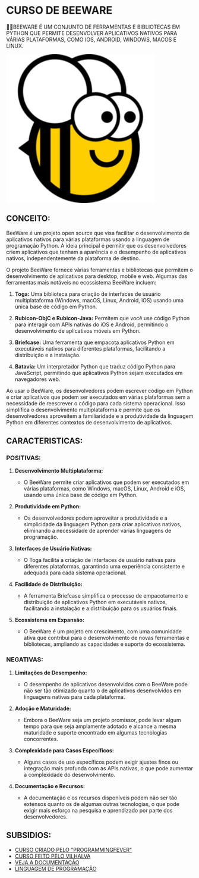 # CURSO DE BEEWARE
👨‍⚖️BEEWARE É UM CONJUNTO DE FERRAMENTAS E BIBLIOTECAS EM PYTHON QUE PERMITE DESENVOLVER APLICATIVOS NATIVOS PARA VÁRIAS PLATAFORMAS, COMO IOS, ANDROID, WINDOWS, MACOS E LINUX.

<img src="FOTO.png" align="center" width="400"> <br>

## CONCEITO:
BeeWare é um projeto open source que visa facilitar o desenvolvimento de aplicativos nativos para várias plataformas usando a linguagem de programação Python. A ideia principal é permitir que os desenvolvedores criem aplicativos que tenham a aparência e o desempenho de aplicativos nativos, independentemente da plataforma de destino.

O projeto BeeWare fornece várias ferramentas e bibliotecas que permitem o desenvolvimento de aplicativos para desktop, mobile e web. Algumas das ferramentas mais notáveis no ecossistema BeeWare incluem:

1. **Toga:** Uma biblioteca para criação de interfaces de usuário multiplataforma (Windows, macOS, Linux, Android, iOS) usando uma única base de código em Python.

2. **Rubicon-ObjC e Rubicon-Java:** Permitem que você use código Python para interagir com APIs nativas do iOS e Android, permitindo o desenvolvimento de aplicativos móveis em Python.

3. **Briefcase:** Uma ferramenta que empacota aplicativos Python em executáveis nativos para diferentes plataformas, facilitando a distribuição e a instalação.

4. **Batavia:** Um interpretador Python que traduz código Python para JavaScript, permitindo que aplicativos Python sejam executados em navegadores web.

Ao usar o BeeWare, os desenvolvedores podem escrever código em Python e criar aplicativos que podem ser executados em várias plataformas sem a necessidade de reescrever o código para cada sistema operacional. Isso simplifica o desenvolvimento multiplataforma e permite que os desenvolvedores aproveitem a familiaridade e a produtividade da linguagem Python em diferentes contextos de desenvolvimento de aplicativos.

## CARACTERISTICAS:
### POSITIVAS:
1. **Desenvolvimento Multiplataforma:**
   - O BeeWare permite criar aplicativos que podem ser executados em várias plataformas, como Windows, macOS, Linux, Android e iOS, usando uma única base de código em Python.

2. **Produtividade em Python:**
   - Os desenvolvedores podem aproveitar a produtividade e a simplicidade da linguagem Python para criar aplicativos nativos, eliminando a necessidade de aprender várias linguagens de programação.

3. **Interfaces de Usuário Nativas:**
   - O Toga facilita a criação de interfaces de usuário nativas para diferentes plataformas, garantindo uma experiência consistente e adequada para cada sistema operacional.

4. **Facilidade de Distribuição:**
   - A ferramenta Briefcase simplifica o processo de empacotamento e distribuição de aplicativos Python em executáveis nativos, facilitando a instalação e a distribuição para os usuários finais.

5. **Ecossistema em Expansão:**
   - O BeeWare é um projeto em crescimento, com uma comunidade ativa que contribui para o desenvolvimento de novas ferramentas e bibliotecas, ampliando as capacidades e suporte do ecossistema.

### NEGATIVAS:
1. **Limitações de Desempenho:**
   - O desempenho de aplicativos desenvolvidos com o BeeWare pode não ser tão otimizado quanto o de aplicativos desenvolvidos em linguagens nativas para cada plataforma.

2. **Adoção e Maturidade:**
   - Embora o BeeWare seja um projeto promissor, pode levar algum tempo para que seja amplamente adotado e alcance a mesma maturidade e suporte encontrado em algumas tecnologias concorrentes.

3. **Complexidade para Casos Específicos:**
   - Alguns casos de uso específicos podem exigir ajustes finos ou integração mais profunda com as APIs nativas, o que pode aumentar a complexidade do desenvolvimento.

4. **Documentação e Recursos:**
   - A documentação e os recursos disponíveis podem não ser tão extensos quanto os de algumas outras tecnologias, o que pode exigir mais esforço na pesquisa e aprendizado por parte dos desenvolvedores.

## SUBSIDIOS:
- [CURSO CRIADO PELO "PROGRAMMINGFEVER"](https://youtube.com/playlist?list=PLeOtHc_su2eXrh3IHTt2zrjeX0XdKrvOH&si=G8-a6tDM0KvK02g0)
- [CURSO FEITO PELO VILHALVA](https://github.com/VILHALVA)
- [VEJA A DOCUMENTAÇÃO](https://docs.beeware.org/en/latest/)
- [LINGUAGEM DE PROGRAMAÇÃO](https://github.com/VILHALVA/CURSO-DE-PYTHON)